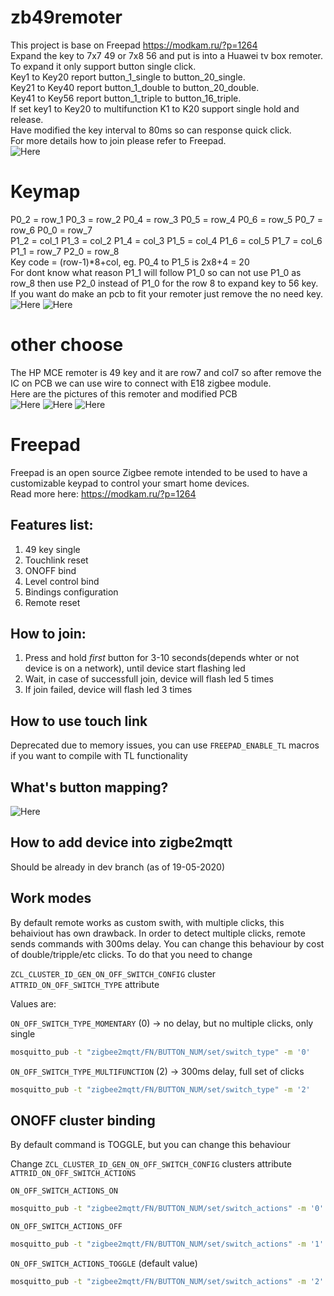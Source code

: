 # zb49remoter
This project is base on Freepad https://modkam.ru/?p=1264<br>
Expand the key to 7x7 49 or 7x8 56 and put is into a Huawei tv box remoter.<br>
To expand it only support button single click.<br>
Key1 to Key20 report button_1_single to button_20_single.<br>
Key21 to Key40 report button_1_double to button_20_double.<br>
Key41 to Key56 report button_1_triple to button_16_triple.<br>
If set key1 to Key20 to multifunction K1 to K20 support single hold and release.<br>
Have modified the key interval to 80ms so can response quick click.<br>
For more details how to join please refer to Freepad.<br>
![Here](./images/huawei_remoter.jpg) 
# Keymap
P0_2 = row_1 P0_3 = row_2 P0_4 = row_3 P0_5 = row_4 P0_6 = row_5 P0_7 = row_6 P0_0 = row_7<br>
P1_2 = col_1 P1_3 = col_2 P1_4 = col_3 P1_5 = col_4 P1_6 = col_5 P1_7 = col_6 P1_1 = row_7 P2_0 = row_8<br>
Key code = (row-1)*8+col, eg. P0_4 to P1_5 is 2x8+4 = 20<br>
For dont know what reason P1_1 will follow P1_0 so can not use P1_0 as row_8 then use P2_0 instead of P1_0 for the row 8 to expand key to 56 key.<br>
If you want do make an pcb to fit your remoter just remove the no need key.<br>
![Here](./images/keymap.jpg) ![Here](./images/pcb.jpg)
# other choose
The HP MCE remoter is 49 key and it are row7 and col7 so after remove the IC on PCB we can use wire to connect with E18 zigbee module.<br>
Here are the pictures of this remoter and modified PCB <br>
![Here](./images/hpmce.jpg) ![Here](./images/hpmce1.jpg) ![Here](./images/hpmce2.jpg)

# Freepad

Freepad is an open source Zigbee remote intended to be used to have a customizable keypad to control your smart home devices.  
Read more here: https://modkam.ru/?p=1264

## Features list:
1. 49 key single
2. Touchlink reset
3. ONOFF bind
4. Level control bind
5. Bindings configuration
6. Remote reset


## How to join:

1. Press and hold *first* button for 3-10 seconds(depends whter or not device is on a network), until device start flashing led
2. Wait, in case of successfull join, device will flash led 5 times
3. If join failed, device will flash led 3 times

## How to use touch link
 Deprecated due to memory issues, you can use `FREEPAD_ENABLE_TL` macros if you want to compile with TL functionality


## What's button mapping?
![Here](./images/zigbee_keypad22.png)

## How to add device into zigbe2mqtt
Should be already in dev branch (as of 19-05-2020)



## Work modes
By default remote works as custom swith, with multiple clicks, this behaiviout has own drawback.
In order to detect multiple clicks, remote sends commands with 300ms delay.
You can change this behaviour by cost of double/tripple/etc clicks. 
To do that you need to change

`ZCL_CLUSTER_ID_GEN_ON_OFF_SWITCH_CONFIG` cluster `ATTRID_ON_OFF_SWITCH_TYPE` attribute

Values are:

`ON_OFF_SWITCH_TYPE_MOMENTARY` (0) -> no delay, but no multiple clicks, only single

```bash
mosquitto_pub -t "zigbee2mqtt/FN/BUTTON_NUM/set/switch_type" -m '0'
```

`ON_OFF_SWITCH_TYPE_MULTIFUNCTION` (2) -> 300ms delay, full set of clicks

```bash
mosquitto_pub -t "zigbee2mqtt/FN/BUTTON_NUM/set/switch_type" -m '2'
```


## ONOFF cluster binding
By default command is TOGGLE, but you can change this behaviour

Change `ZCL_CLUSTER_ID_GEN_ON_OFF_SWITCH_CONFIG` clusters attribute `ATTRID_ON_OFF_SWITCH_ACTIONS`

`ON_OFF_SWITCH_ACTIONS_ON`

```bash
mosquitto_pub -t "zigbee2mqtt/FN/BUTTON_NUM/set/switch_actions" -m '0'
```

`ON_OFF_SWITCH_ACTIONS_OFF`

```bash
mosquitto_pub -t "zigbee2mqtt/FN/BUTTON_NUM/set/switch_actions" -m '1'
```

`ON_OFF_SWITCH_ACTIONS_TOGGLE` (default value)

```bash
mosquitto_pub -t "zigbee2mqtt/FN/BUTTON_NUM/set/switch_actions" -m '2'
```
